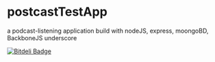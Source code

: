 # postcastTestApp


 a podcast-listening application build with nodeJS, express, moongoBD, BackboneJS underscore


[![Bitdeli Badge](https://d2weczhvl823v0.cloudfront.net/rogergui3000/postcasttestapp/trend.png)](https://bitdeli.com/free "Bitdeli Badge")

